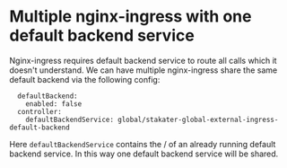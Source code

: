 # Multiple nginx-ingress with one default backend service

Nginx-ingress requires default backend service to route all calls which it doesn't understand. We can have multiple nginx-ingress share the same default backend via the following config: 

```
  defaultBackend:
    enabled: false
  controller:
    defaultBackendService: global/stakater-global-external-ingress-default-backend
```

Here `defaultBackendService` contains the <namespace>/<service-name> of an already running default backend service. In this way one default backend service will be shared.
